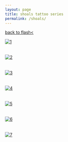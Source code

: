 ```yaml
---
layout: page
title: shoals tattoo series
permalink: /shoals/
---
```

<a href="/flash-book">back to flash< </a>
<br>
  

[![1](/images/tattoos/shoals/1.png)](https://frogsfrogs.github.io/images/tattoos/shoals/1.png)  
<br>
<br>
[![2](/images/tattoos/shoals/2.png)](https://frogsfrogs.github.io/images/tattoos/shoals/2.png)  
<br>
<br>
[![3](/images/tattoos/shoals/3.png)](https://frogsfrogs.github.io/images/tattoos/shoals/3.png)  
<br>
<br>
[![4](/images/tattoos/shoals/4.png)](https://frogsfrogs.github.io/images/tattoos/shoals/4.png)  
<br>
<br>
[![5](/images/tattoos/shoals/5.png)](https://frogsfrogs.github.io/images/tattoos/shoals/5.png)  
<br>
<br>
[![6](/images/tattoos/shoals/6.png)](https://frogsfrogs.github.io/images/tattoos/shoals/6.png)  
<br>
<br>
[![7](/images/tattoos/shoals/7.png)](https://frogsfrogs.github.io/images/tattoos/shoals/7.png)  
<br>
<br>